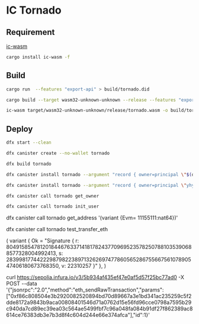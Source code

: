 # IC Tornado

## Requirement

[ic-wasm](https://github.com/dfinity/ic-wasm)
```sh
cargo install ic-wasm -f
```

## Build

```sh
cargo run  --features "export-api" > build/tornado.did

cargo build --target wasm32-unknown-unknown --release --features "export-api"

ic-wasm target/wasm32-unknown-unknown/release/tornado.wasm -o build/tornado.wasm shrink
```

## Deploy

```sh
dfx start --clean

dfx canister create --no-wallet tornado

dfx build tornado

dfx canister install tornado --argument "record { owner=principal \"$(dfx identity get-principal)\"; ecdsa_env=variant {TestKeyLocalDevelopment}}"

dfx canister install tornado --argument "record { owner=principal \"yhy6j-huy54-mkzda-m26hc-yklb3-dzz4l-i2ykq-kr7tx-dhxyf-v2c2g-tae\"; ecdsa_env=variant {TestKeyLocalDevelopment}}" --upgrade-unchanged -m=upgrade 

dfx canister call tornado get_owner

dfx canister call tornado init_user
```

dfx canister call tornado get_address '(variant {Evm= 11155111:nat64})'

dfx canister call tornado test_transfer_eth

(
  variant {
    Ok = "Signature { r: 80491585478120184467633714181782437709695235782507881035390688577328004992413, s: 28399817744222987982238971326269747786056528675566756107890547406180673768350, v: 22310257 }"
  },
)

curl https://sepolia.infura.io/v3/5b934af435ef47e0af5d57f25bc77ad0 -X POST --data '{"jsonrpc":"2.0","method":"eth_sendRawTransaction","params":["0xf86c808504e3b2920082520894bd70d89667a3e1bd341ac235259c5f2dde8172a9843b9aca00808401546d71a0762d15e56fd96cce0798a7595b29c940da7cd89ec39ea03c564ae5499fbf7c96a048fa084b91df27f862389ac8614ce76383db3e7b3d8f4c604d244e66e374afca"],"id":1}'

